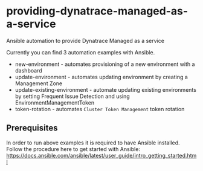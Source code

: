 # providing-dynatrace-managed-as-a-service
Ansible automation to provide Dynatrace Managed as a service

Currently you can find 3 automation examples with Ansible.
- new-environment - automates provisioning of a new environment with a dashboard
- update-environment - automates updating environment by creating a Management Zone
- update-existing-environment - automate updating existing environments by setting Frequent Issue Detection and using EnvironmentManagementToken
- token-rotation - automates `Cluster Token Management` token rotation

## Prerequisites
In order to run above examples it is required to have Ansible installed. Follow the procedure here to get started with Ansible: https://docs.ansible.com/ansible/latest/user_guide/intro_getting_started.html
